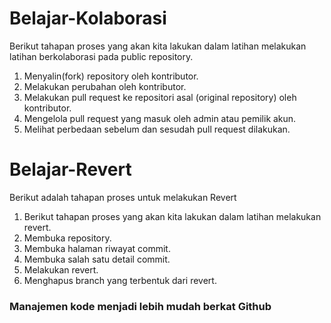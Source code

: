 # Belajar-Kolaborasi
Berikut tahapan proses yang akan kita lakukan dalam latihan melakukan latihan berkolaborasi pada public repository.
1. Menyalin(fork) repository oleh kontributor.
2. Melakukan perubahan oleh kontributor.
3. Melakukan pull request ke repositori asal (original repository) oleh kontributor.
4. Mengelola pull request yang masuk oleh admin atau pemilik akun.
5. Melihat perbedaan sebelum dan sesudah pull request dilakukan.<br>

# Belajar-Revert
Berikut adalah tahapan proses untuk melakukan Revert
1. Berikut tahapan proses yang akan kita lakukan dalam latihan melakukan revert.
2. Membuka repository.
3. Membuka halaman riwayat commit.
4. Membuka salah satu detail commit.
5. Melakukan revert.
6. Menghapus branch yang terbentuk dari revert.

### Manajemen kode menjadi lebih mudah berkat Github
